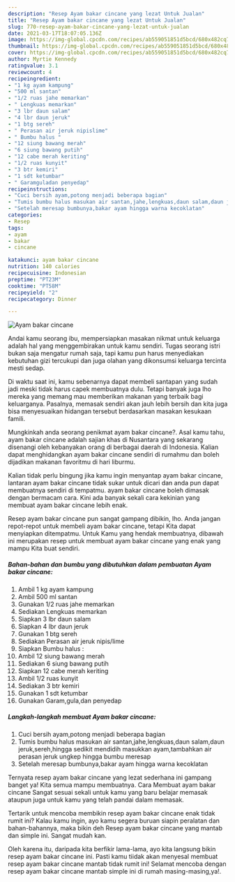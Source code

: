 ```yaml
---
description: "Resep Ayam bakar cincane yang lezat Untuk Jualan"
title: "Resep Ayam bakar cincane yang lezat Untuk Jualan"
slug: 770-resep-ayam-bakar-cincane-yang-lezat-untuk-jualan
date: 2021-03-17T18:07:05.136Z
image: https://img-global.cpcdn.com/recipes/ab559051851d5bcd/680x482cq70/ayam-bakar-cincane-foto-resep-utama.jpg
thumbnail: https://img-global.cpcdn.com/recipes/ab559051851d5bcd/680x482cq70/ayam-bakar-cincane-foto-resep-utama.jpg
cover: https://img-global.cpcdn.com/recipes/ab559051851d5bcd/680x482cq70/ayam-bakar-cincane-foto-resep-utama.jpg
author: Myrtie Kennedy
ratingvalue: 3.1
reviewcount: 4
recipeingredient:
- "1 kg ayam kampung"
- "500 ml santan"
- "1/2 ruas jahe memarkan"
- " Lengkuas memarkan"
- "3 lbr daun salam"
- "4 lbr daun jeruk"
- "1 btg sereh"
- " Perasan air jeruk nipislime"
- " Bumbu halus "
- "12 siung bawang merah"
- "6 siung bawang putih"
- "12 cabe merah keriting"
- "1/2 ruas kunyit"
- "3 btr kemiri"
- "1 sdt ketumbar"
- " Garamguladan penyedap"
recipeinstructions:
- "Cuci bersih ayam,potong menjadi beberapa bagian"
- "Tumis bumbu halus masukan air santan,jahe,lengkuas,daun salam,daun jeruk,sereh,hingga sedikit mendidih masukkan ayam,tambahkan air perasan jeruk ungkep hingga bumbu meresap"
- "Setelah meresap bumbunya,bakar ayam hingga warna kecoklatan"
categories:
- Resep
tags:
- ayam
- bakar
- cincane

katakunci: ayam bakar cincane 
nutrition: 140 calories
recipecuisine: Indonesian
preptime: "PT23M"
cooktime: "PT58M"
recipeyield: "2"
recipecategory: Dinner

---
```



![Ayam bakar cincane](https://img-global.cpcdn.com/recipes/ab559051851d5bcd/680x482cq70/ayam-bakar-cincane-foto-resep-utama.jpg)

Andai kamu seorang ibu, mempersiapkan masakan nikmat untuk keluarga adalah hal yang menggembirakan untuk kamu sendiri. Tugas seorang istri bukan saja mengatur rumah saja, tapi kamu pun harus menyediakan kebutuhan gizi tercukupi dan juga olahan yang dikonsumsi keluarga tercinta mesti sedap.

Di waktu  saat ini, kamu sebenarnya dapat membeli santapan yang sudah jadi meski tidak harus capek membuatnya dulu. Tetapi banyak juga lho mereka yang memang mau memberikan makanan yang terbaik bagi keluarganya. Pasalnya, memasak sendiri akan jauh lebih bersih dan kita juga bisa menyesuaikan hidangan tersebut berdasarkan masakan kesukaan famili. 



Mungkinkah anda seorang penikmat ayam bakar cincane?. Asal kamu tahu, ayam bakar cincane adalah sajian khas di Nusantara yang sekarang disenangi oleh kebanyakan orang di berbagai daerah di Indonesia. Kalian dapat menghidangkan ayam bakar cincane sendiri di rumahmu dan boleh dijadikan makanan favoritmu di hari liburmu.

Kalian tidak perlu bingung jika kamu ingin menyantap ayam bakar cincane, lantaran ayam bakar cincane tidak sukar untuk dicari dan anda pun dapat membuatnya sendiri di tempatmu. ayam bakar cincane boleh dimasak dengan bermacam cara. Kini ada banyak sekali cara kekinian yang membuat ayam bakar cincane lebih enak.

Resep ayam bakar cincane pun sangat gampang dibikin, lho. Anda jangan repot-repot untuk membeli ayam bakar cincane, tetapi Kita dapat menyiapkan ditempatmu. Untuk Kamu yang hendak membuatnya, dibawah ini merupakan resep untuk membuat ayam bakar cincane yang enak yang mampu Kita buat sendiri.

<!--inarticleads1-->

##### Bahan-bahan dan bumbu yang dibutuhkan dalam pembuatan Ayam bakar cincane:

1. Ambil 1 kg ayam kampung
1. Ambil 500 ml santan
1. Gunakan 1/2 ruas jahe memarkan
1. Sediakan  Lengkuas memarkan
1. Siapkan 3 lbr daun salam
1. Siapkan 4 lbr daun jeruk
1. Gunakan 1 btg sereh
1. Sediakan  Perasan air jeruk nipis/lime
1. Siapkan  Bumbu halus :
1. Ambil 12 siung bawang merah
1. Sediakan 6 siung bawang putih
1. Siapkan 12 cabe merah keriting
1. Ambil 1/2 ruas kunyit
1. Sediakan 3 btr kemiri
1. Gunakan 1 sdt ketumbar
1. Gunakan  Garam,gula,dan penyedap




<!--inarticleads2-->

##### Langkah-langkah membuat Ayam bakar cincane:

1. Cuci bersih ayam,potong menjadi beberapa bagian
1. Tumis bumbu halus masukan air santan,jahe,lengkuas,daun salam,daun jeruk,sereh,hingga sedikit mendidih masukkan ayam,tambahkan air perasan jeruk ungkep hingga bumbu meresap
1. Setelah meresap bumbunya,bakar ayam hingga warna kecoklatan




Ternyata resep ayam bakar cincane yang lezat sederhana ini gampang banget ya! Kita semua mampu membuatnya. Cara Membuat ayam bakar cincane Sangat sesuai sekali untuk kamu yang baru belajar memasak ataupun juga untuk kamu yang telah pandai dalam memasak.

Tertarik untuk mencoba membikin resep ayam bakar cincane enak tidak rumit ini? Kalau kamu ingin, ayo kamu segera buruan siapin peralatan dan bahan-bahannya, maka bikin deh Resep ayam bakar cincane yang mantab dan simple ini. Sangat mudah kan. 

Oleh karena itu, daripada kita berfikir lama-lama, ayo kita langsung bikin resep ayam bakar cincane ini. Pasti kamu tiidak akan menyesal membuat resep ayam bakar cincane mantab tidak rumit ini! Selamat mencoba dengan resep ayam bakar cincane mantab simple ini di rumah masing-masing,ya!.

